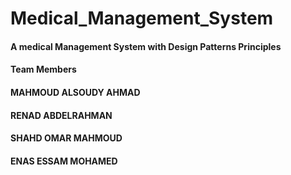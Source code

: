 # Medical_Management_System
#### A medical Management System with Design Patterns Principles 
#### Team Members
####   MAHMOUD ALSOUDY AHMAD
####   RENAD ABDELRAHMAN
####   SHAHD OMAR MAHMOUD
####   ENAS ESSAM MOHAMED
